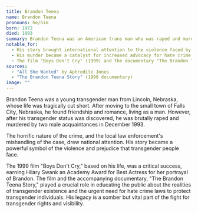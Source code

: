 ```yaml
---
title: Brandon Teena
name: Brandon Teena
pronouns: he/him
born: 1972
died: 1993
summary: Brandon Teena was an American trans man who was raped and murdered in Humboldt, Nebraska. His life and death were the subject of the Academy Award-winning film "Boys Don't Cry," which brought widespread attention to transgender issues and hate crimes.
notable_for:
  - His story brought international attention to the violence faced by transgender people.
  - His murder became a catalyst for increased advocacy for hate crime legislation that includes gender identity.
  - The film "Boys Don't Cry" (1999) and the documentary "The Brandon Teena Story" (1998) educated a broad audience about transgender lives.
sources:
  - "All She Wanted" by Aphrodite Jones
  - "The Brandon Teena Story" (1998 documentary)
image: ""
---
```


Brandon Teena was a young transgender man from Lincoln, Nebraska, whose life was tragically cut short. After moving to the small town of Falls City, Nebraska, he found friendship and romance, living as a man. However, after his transgender status was discovered, he was brutally raped and murdered by two male acquaintances in December 1993.

The horrific nature of the crime, and the local law enforcement's mishandling of the case, drew national attention. His story became a powerful symbol of the violence and prejudice that transgender people face. 

The 1999 film "Boys Don't Cry," based on his life, was a critical success, earning Hilary Swank an Academy Award for Best Actress for her portrayal of Brandon. The film and the accompanying documentary, "The Brandon Teena Story," played a crucial role in educating the public about the realities of transgender existence and the urgent need for hate crime laws to protect transgender individuals. His legacy is a somber but vital part of the fight for transgender rights and visibility.
